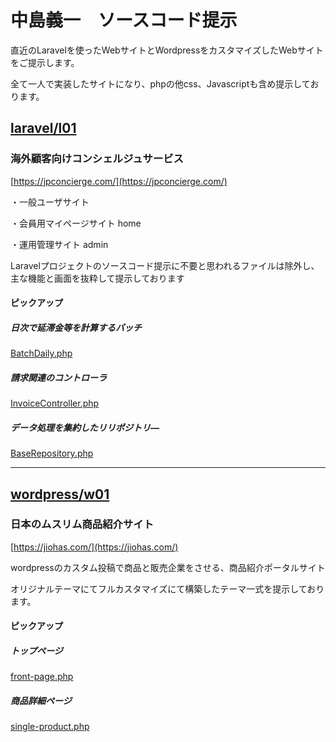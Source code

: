 # 中島義一　ソースコード提示

直近のLaravelを使ったWebサイトとWordpressをカスタマイズしたWebサイトをご提示します。

全て一人で実装したサイトになり、phpの他css、Javascriptも含め提示しております。

## [laravel/l01](https://github.com/nakashima0528/nakashima2024/tree/main/laravel/l01)

### 海外顧客向けコンシェルジュサービス
[https://jpconcierge.com/](https://jpconcierge.com/)

・一般ユーザサイト

・会員用マイページサイト home

・運用管理サイト admin

Laravelプロジェクトのソースコード提示に不要と思われるファイルは除外し、主な機能と画面を抜粋して提示しております

#### ピックアップ

##### 日次で延滞金等を計算するバッチ

[BatchDaily.php](https://github.com/nakashima0528/nakashima2024/blob/main/laravel/l01/app/Console/Commands/BatchDaily.php)

##### 請求関連のコントローラ

[InvoiceController.php](https://github.com/nakashima0528/nakashima2024/blob/main/laravel/l01/app/Http/Controllers/InvoiceController.php)

##### データ処理を集約したリリポジトリ―

[BaseRepository.php](https://github.com/nakashima0528/nakashima2024/blob/main/laravel/l01/app/Repositories/BaseRepository.php)

---

## [wordpress/w01](https://github.com/nakashima0528/nakashima2024/tree/main/wordpress/w01)

### 日本のムスリム商品紹介サイト
[https://jiohas.com/](https://jiohas.com/)

wordpressのカスタム投稿で商品と販売企業をさせる、商品紹介ポータルサイト

オリジナルテーマにてフルカスタマイズにて構築したテーマ一式を提示しております。

#### ピックアップ

##### トップページ

[front-page.php](https://github.com/nakashima0528/nakashima2024/blob/main/wordpress/w01/front-page.php)

##### 商品詳細ページ

[single-product.php](https://github.com/nakashima0528/nakashima2024/blob/main/wordpress/w01/single-product.php)
